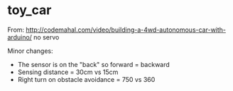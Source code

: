 # toy_car

From:
http://codemahal.com/video/building-a-4wd-autonomous-car-with-arduino/
no servo

Minor changes:
- The sensor is on the "back" so forward = backward
- Sensing distance = 30cm vs 15cm
- Right turn on obstacle avoidance = 750 vs 360
